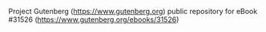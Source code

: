 Project Gutenberg (https://www.gutenberg.org) public repository for eBook #31526 (https://www.gutenberg.org/ebooks/31526)
